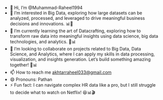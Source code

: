 - 👋 Hi, I’m @Muhammad-Raheel1994
- 👀 I’m interested in Big Data, exploring how large datasets can be analyzed, processed, and leveraged to drive meaningful business decisions and innovations. 📊🚀 
- 🌱 I’m currently learning the art of Datacrafting, exploring how to transform raw data into meaningful insights using data science, big data technologies, and analytics. 🚀📊
- 💞️ I’m looking to collaborate on projects related to Big Data, Data Science, and Analytics, where I can apply my skills in data processing, visualization, and insights generation. Let’s build something amazing together! 🚀📊
- 📫 How to reach me akhtarraheel033@gmail.com
- 😄 Pronouns: Pathan
- ⚡ Fun fact: I can navigate complex HR data like a pro, but I still struggle to decide what to watch on Netflix! 😆📊🎬

<!---  
Muhammad-Raheel1994/Muhammad-Raheel1994 is a ✨ special ✨ repository because its `README.md` (this file) appears on your GitHub profile.
You can click the Preview link to take a look at your changes.
--->

